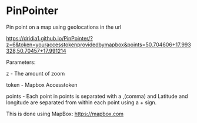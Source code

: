 # PinPointer
Pin point on a map using geolocations in the url

https://dridia1.github.io/PinPointer/?z=6&token=youraccesstokenprovidedbymapbox&points=50.704606+17.993328,50.70457+17.991214

Parameters:

z - The amount of zoom

token - Mapbox Accesstoken

points - Each point in points is separated with a ,(comma) and Latitude and longitude are separated from within each point using a + sign.

This is done using MapBox: https://mapbox.com
